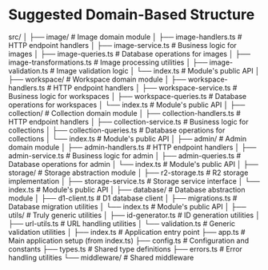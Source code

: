 # Suggested Domain-Based Structure

src/
│
├── image/ # Image domain module
│ ├── image-handlers.ts # HTTP endpoint handlers
│ ├── image-service.ts # Business logic for images
│ ├── image-queries.ts # Database operations for images
│ ├── image-transformations.ts # Image processing utilities
│ ├── image-validation.ts # Image validation logic
│ └── index.ts # Module's public API
│
├── workspace/ # Workspace domain module
│ ├── workspace-handlers.ts # HTTP endpoint handlers
│ ├── workspace-service.ts # Business logic for workspaces
│ ├── workspace-queries.ts # Database operations for workspaces
│ └── index.ts # Module's public API
│
├── collection/ # Collection domain module
│ ├── collection-handlers.ts # HTTP endpoint handlers
│ ├── collection-service.ts # Business logic for collections
│ ├── collection-queries.ts # Database operations for collections
│ └── index.ts # Module's public API
│
├── admin/ # Admin domain module
│ ├── admin-handlers.ts # HTTP endpoint handlers
│ ├── admin-service.ts # Business logic for admin
│ ├── admin-queries.ts # Database operations for admin
│ └── index.ts # Module's public API
│
├── storage/ # Storage abstraction module
│ ├── r2-storage.ts # R2 storage implementation
│ ├── storage-service.ts # Storage service interface
│ └── index.ts # Module's public API
│
├── database/ # Database abstraction module
│ ├── d1-client.ts # D1 database client
│ ├── migrations.ts # Database migration utilities
│ └── index.ts # Module's public API
│
├── utils/ # Truly generic utilities
│ ├── id-generator.ts # ID generation utilities
│ ├── url-utils.ts # URL handling utilities
│ └── validation.ts # Generic validation utilities
│
├── index.ts # Application entry point
├── app.ts # Main application setup (from index.ts)
├── config.ts # Configuration and constants
├── types.ts # Shared type definitions
├── errors.ts # Error handling utilities
└── middleware/ # Shared middleware
